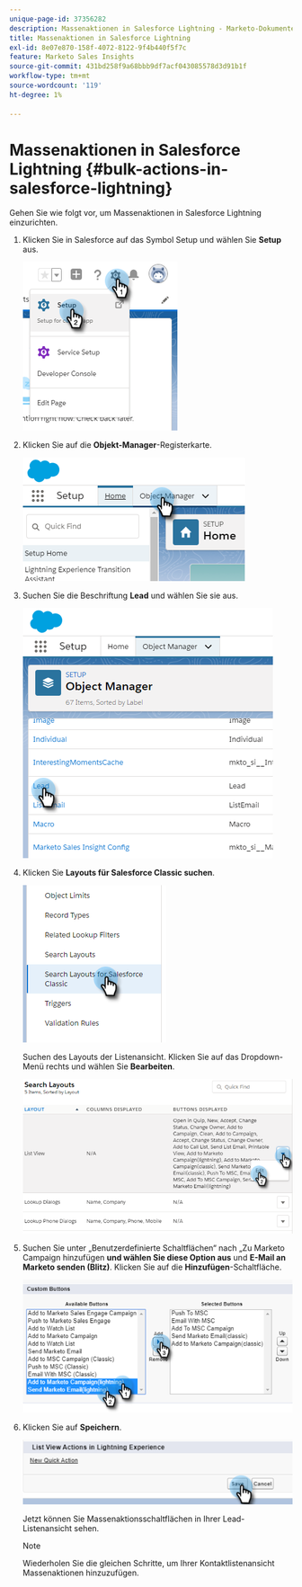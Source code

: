 ```yaml
---
unique-page-id: 37356282
description: Massenaktionen in Salesforce Lightning - Marketo-Dokumente - Produktdokumentation
title: Massenaktionen in Salesforce Lightning
exl-id: 8e07e870-158f-4072-8122-9f4b440f5f7c
feature: Marketo Sales Insights
source-git-commit: 431bd258f9a68bbb9df7acf043085578d3d91b1f
workflow-type: tm+mt
source-wordcount: '119'
ht-degree: 1%

---
```


# Massenaktionen in Salesforce Lightning {#bulk-actions-in-salesforce-lightning}

Gehen Sie wie folgt vor, um Massenaktionen in Salesforce Lightning einzurichten.

1. Klicken Sie in Salesforce auf das Symbol Setup und wählen Sie **Setup** aus.

   ![](assets/bulk-actions-in-salesforce-lightning-1.png)

1. Klicken Sie auf die **Objekt-Manager**-Registerkarte.

   ![](assets/bulk-actions-in-salesforce-lightning-2.png)

1. Suchen Sie die Beschriftung **Lead** und wählen Sie sie aus.

   ![](assets/bulk-actions-in-salesforce-lightning-3.png)

1. Klicken Sie **Layouts für Salesforce Classic suchen**.

   ![](assets/bulk-actions-in-salesforce-lightning-4.png)

   Suchen des Layouts der Listenansicht. Klicken Sie auf das Dropdown-Menü rechts und wählen Sie **Bearbeiten**.

   ![](assets/bulk-actions-in-salesforce-lightning-5.png)

1. Suchen Sie unter „Benutzerdefinierte Schaltflächen“ nach „Zu Marketo Campaign hinzufügen **und wählen Sie diese Option aus** und **E-Mail an Marketo senden (Blitz)**. Klicken Sie auf die **Hinzufügen**-Schaltfläche.

   ![](assets/bulk-actions-in-salesforce-lightning-6.png)

1. Klicken Sie auf **Speichern**.

   ![](assets/bulk-actions-in-salesforce-lightning-7.png)

   Jetzt können Sie Massenaktionsschaltflächen in Ihrer Lead-Listenansicht sehen.

   >[!NOTE]
   >
   >Wiederholen Sie die gleichen Schritte, um Ihrer Kontaktlistenansicht Massenaktionen hinzuzufügen.
